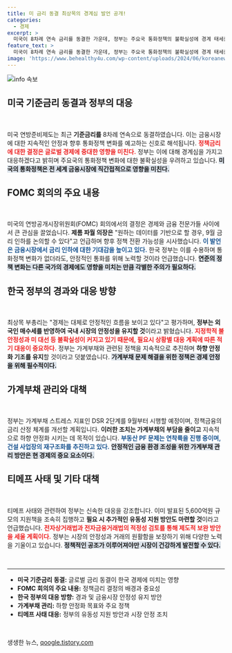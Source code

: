 ```yaml
---
title: 미 금리 동결 최상목의 경계심 발언 공개!
categories:
  - 경제
excerpt: >
  미국이 8차례 연속 금리를 동결한 가운데, 정부는 주요국 통화정책의 불확실성에 경계 태세를 갖추고 대응하겠다고 밝혔습니다. 글로벌 금융시장 안정세 속에서 가계부채 관리와 정책대응 방안에 주목하세요!
feature_text: >
  미국이 8차례 연속 금리를 동결한 가운데, 정부는 주요국 통화정책의 불확실성에 경계 태세를 갖추고 대응하겠다고 밝혔습니다. 글로벌 금융시장 안정세 속에서 가계부채 관리와 정책대응 방안에 주목하세요!
image: 'https://www.behealthy4u.com/wp-content/uploads/2024/06/koreanews.jpg'
---
```


<p><img src="https://www.behealthy4u.com/wp-content/uploads/2024/06/koreanews.jpg" alt="info 속보" /></p>

<h2 data-ke-size="size26">미국 기준금리 동결과 정부의 대응</h2>

<p data-ke-size="size16">&nbsp;</p>

<p>미국 연방준비제도는 최근 <b>기준금리를</b> 8차례 연속으로 동결하였습니다. 이는 금융시장에 대한 지속적인 안정과 향후 통화정책 변화를 예고하는 신호로 해석됩니다. <b><span style="color: #ee2323;">정책금리에 대한 결정은 글로벌 경제에 중대한 영향을 미친다.</span></b> 정부는 이에 대해 경계심을 가지고 대응하겠다고 밝히며 주요국의 통화정책 변화에 대한 불확실성을 우려하고 있습니다. <b><span style="background-color: #21538527;">미국의 통화정책은 전 세계 금융시장에 직간접적으로 영향을 미친다.</span></b></p>

<h2 data-ke-size="size26">FOMC 회의의 주요 내용</h2>

<p data-ke-size="size16">&nbsp;</p>

<p>미국의 연방공개시장위원회(FOMC) 회의에서의 결정은 경제와 금융 전문가들 사이에서 큰 관심을 끌었습니다. <b>제롬 파월 의장은</b> "원하는 데이터를 기반으로 할 경우, 9월 금리 인하를 논의할 수 있다"고 언급하며 향후 정책 전환 가능성을 시사했습니다. <b><span style="color: #1a5490;">이 발언은 금융시장에서 금리 인하에 대한 기대감을 높이고 있다.</span></b> 한국 정부는 이를 수용하며 통화정책 변화가 없더라도, 안정적인 통화를 위해 노력할 것이라 언급했습니다. <b><span style="background-color: #21538527;">연준의 정책 변화는 다른 국가의 경제에도 영향을 미치는 만큼 각별한 주의가 필요하다.</span></b></p>

<h2 data-ke-size="size26">한국 정부의 경과와 대응 방향</h2>

<p data-ke-size="size16">&nbsp;</p>

<p>최상목 부총리는 "경제는 대체로 안정적인 흐름을 보이고 있다"고 평가하며, <b>정부는 외국인 매수세를 반영하여 국내 시장의 안정성을 유지할 것</b>이라고 밝혔습니다. <b><span style="color: #ee2323;">지정학적 불안정성과 미 대선 등 불확실성이 커지고 있기 때문에, 필요시 상황별 대응 계획에 따른 적기 대응이 중요하다.</span></b> 정부는 가계부채와 관련된 정책을 지속적으로 추진하며 <b>하향 안정화 기조를 유지</b>할 것이라고 덧붙였습니다. <b><span style="background-color: #21538527;">가계부채 문제 해결을 위한 정책은 경제 안정을 위해 필수적이다.</span></b></p>

<h2 data-ke-size="size26">가계부채 관리와 대책</h2>

<p data-ke-size="size16">&nbsp;</p>

<p>정부는 가계부채 스트레스 지표인 DSR 2단계를 9월부터 시행할 예정이며, 정책금융의 금리 산정 체계를 개선할 계획입니다. <b>이러한 조치는 가계부채의 부담을 줄이고</b> 지속적으로 하향 안정화 시키는 데 목적이 있습니다. <b><span style="color: #1a5490;">부동산 PF 문제는 연착륙을 진행 중이며, 건설 사업장의 재구조화를 추진하고 있다.</span></b> <b><span style="background-color: #21538527;">안정적인 금융 환경 조성을 위한 가계부채 관리 방안은 현 경제의 중요 요소이다.</span></b></p>

<h2 data-ke-size="size26">티메프 사태 및 기타 대책</h2>

<p data-ke-size="size16">&nbsp;</p>

<p>티메프 사태와 관련하여 정부는 신속한 대응을 강조합니다. 이미 발표된 5,600억원 규모의 지원책을 조속히 집행하고 <b>필요 시 추가적인 유동성 지원 방안도 마련할 것</b>이라고 언급했습니다. <b><span style="color: #ee2323;">전자상거래법과 전자금융거래법의 적정성 검토를 통해 제도적 보완 방안을 세울 계획이다.</span></b> 정부는 시장의 안정성과 거래의 원활함을 보장하기 위해 다양한 노력을 기울이고 있습니다. <b><span style="background-color: #21538527;">정책적인 공조가 이루어져야만 시장이 건강하게 발전할 수 있다.</span></b></p>

<p data-ke-size="size16">&nbsp;</p>

<hr/>

<ul>
<li><b>미국 기준금리 동결:</b> 글로벌 금리 동결이 한국 경제에 미치는 영향</li>
<li><b>FOMC 회의의 주요 내용:</b> 정책금리 결정의 배경과 중요성</li>
<li><b>한국 정부의 대응 방향:</b> 경과 및 금융시장 안정성 유지 방안</li>
<li><b>가계부채 관리:</b> 하향 안정화 목표와 주요 정책</li>
<li><b>티메프 사태 대응:</b> 정부의 유동성 지원 방안과 시장 안정 조치</li>
</ul>

<p data-ke-size="size16">&nbsp;</p>
생생한 뉴스, <a href="https://qoogle.tistory.com" rel="dofollow">qoogle.tistory.com</a>


